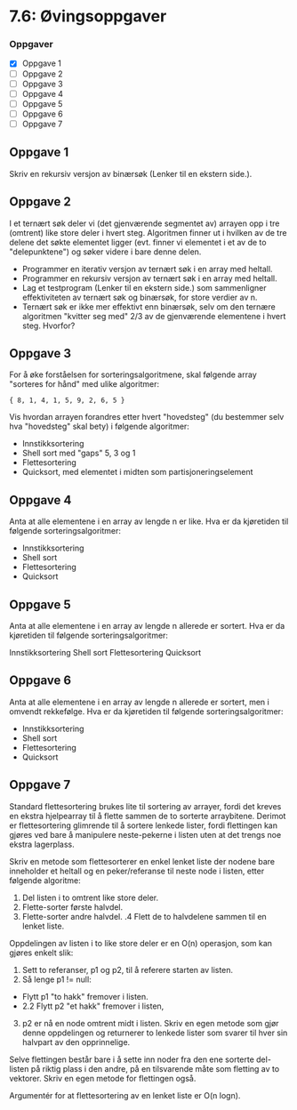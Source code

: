 # 7.6: Øvingsoppgaver

### Oppgaver
- [x] Oppgave 1
- [ ] Oppgave 2
- [ ] Oppgave 3
- [ ] Oppgave 4
- [ ] Oppgave 5
- [ ] Oppgave 6
- [ ] Oppgave 7
## Oppgave 1
Skriv en rekursiv versjon av binærsøk (Lenker til en ekstern side.).

## Oppgave 2
I et ternært søk deler vi (det gjenværende segmentet av) arrayen opp i tre (omtrent) like store deler i hvert steg. Algoritmen finner ut i hvilken av de tre delene det søkte elementet ligger (evt. finner vi elementet i et av de to "delepunktene") og søker videre i bare denne delen.

- Programmer en iterativ versjon av ternært søk i en array med heltall.
- Programmer en rekursiv versjon av ternært søk i en array med heltall.
- Lag et testprogram (Lenker til en ekstern side.) som sammenligner effektiviteten av ternært søk og binærsøk, for store verdier av n.
- Ternært søk er ikke mer effektivt enn binærsøk, selv om den ternære algoritmen "kvitter seg med" 2/3 av de gjenværende elementene i hvert steg. Hvorfor?


## Oppgave 3
For å øke forståelsen for sorteringsalgoritmene, skal følgende array "sorteres for hånd" med ulike algoritmer:

    { 8, 1, 4, 1, 5, 9, 2, 6, 5 }

Vis hvordan arrayen forandres etter hvert "hovedsteg" (du bestemmer selv hva "hovedsteg" skal bety) i følgende algoritmer:

- Innstikksortering
- Shell sort med "gaps" 5, 3 og 1
- Flettesortering
- Quicksort, med elementet i midten som partisjoneringselement

## Oppgave 4
Anta at alle elementene i en array av lengde n er like. Hva er da kjøretiden til følgende sorteringsalgoritmer:

- Innstikksortering
- Shell sort
- Flettesortering
- Quicksort

## Oppgave 5
Anta at alle elementene i en array av lengde n allerede er sortert. Hva er da kjøretiden til følgende sorteringsalgoritmer:

Innstikksortering
Shell sort
Flettesortering
Quicksort

## Oppgave 6
Anta at alle elementene i en array av lengde n allerede er sortert, men i omvendt rekkefølge. Hva er da kjøretiden til følgende sorteringsalgoritmer:

- Innstikksortering
- Shell sort
- Flettesortering
- Quicksort

## Oppgave 7
Standard flettesortering brukes lite til sortering av arrayer, fordi det kreves en ekstra hjelpearray til å flette sammen de to sorterte arraybitene. Derimot er flettesortering glimrende til å sortere lenkede lister, fordi flettingen kan gjøres ved bare å manipulere neste-pekerne i listen uten at det trengs noe ekstra lagerplass.

Skriv en metode som flettesorterer en enkel lenket liste der nodene bare inneholder et heltall og en peker/referanse til neste node i listen, etter følgende algoritme:

1. Del listen i to omtrent like store deler.
2. Flette-sorter første halvdel.
3. Flette-sorter andre halvdel.
.4 Flett de to halvdelene sammen til en lenket liste.

Oppdelingen av listen i to like store deler er en O(n) operasjon, som kan gjøres enkelt slik:

1. Sett to referanser, p1 og p2, til å referere starten av listen.
2. Så lenge p1 != null:
- Flytt p1 "to hakk" fremover i listen.
- 2.2 Flytt p2 "et hakk" fremover i listen,
3. p2 er nå en node omtrent midt i listen.
   Skriv en egen metode som gjør denne oppdelingen og returnerer to lenkede lister som svarer til hver sin halvpart av den opprinnelige.

Selve flettingen består bare i å sette inn noder fra den ene sorterte del-listen på riktig plass i den andre, på en tilsvarende måte som fletting av to vektorer. Skriv en egen metode for flettingen også.

Argumentér for at flettesortering av en lenket liste er O(n logn).